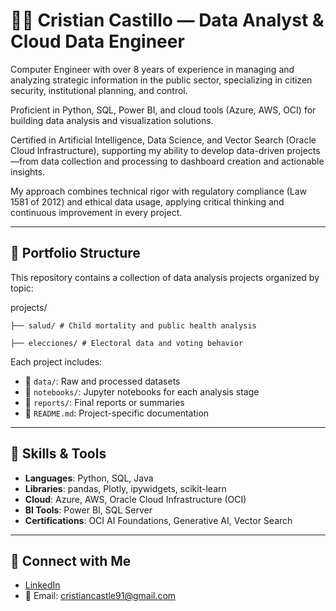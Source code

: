# 👨‍💻 Cristian Castillo — Data Analyst & Cloud Data Engineer

Computer Engineer with over 8 years of experience in managing and analyzing strategic information in the public sector, specializing in citizen security, institutional planning, and control.

Proficient in Python, SQL, Power BI, and cloud tools (Azure, AWS, OCI) for building data analysis and visualization solutions.

Certified in Artificial Intelligence, Data Science, and Vector Search (Oracle Cloud Infrastructure), supporting my ability to develop data-driven projects—from data collection and processing to dashboard creation and actionable insights.

My approach combines technical rigor with regulatory compliance (Law 1581 of 2012) and ethical data usage, applying critical thinking and continuous improvement in every project.

---

## 📂 Portfolio Structure

This repository contains a collection of data analysis projects organized by topic:

projects/
```
├── salud/ # Child mortality and public health analysis
```
```
├── elecciones/ # Electoral data and voting behavior
```


Each project includes:

- 📁 `data/`: Raw and processed datasets
- 📓 `notebooks/`: Jupyter notebooks for each analysis stage
- 📄 `reports/`: Final reports or summaries
- 📝 `README.md`: Project-specific documentation

---

## 🧠 Skills & Tools

- **Languages**: Python, SQL, Java
- **Libraries**: pandas, Plotly, ipywidgets, scikit-learn
- **Cloud**: Azure, AWS, Oracle Cloud Infrastructure (OCI)
- **BI Tools**: Power BI, SQL Server
- **Certifications**: OCI AI Foundations, Generative AI, Vector Search

---

## 🔗 Connect with Me

- [LinkedIn](https://www.linkedin.com/in/cristian-castillo-87aab9217)
- 📧 Email: cristiancastle91@gmail.com
